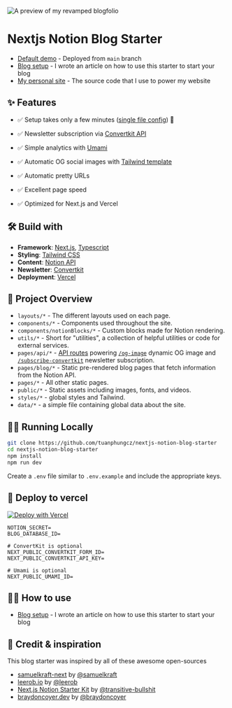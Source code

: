 ![A preview of my revamped blogfolio](https://nextjs-notion-blog-starter.vercel.app/preview/1.jpg)

# Nextjs Notion Blog Starter
- [Default demo](https://nextjs-notion-blog-starter.vercel.app/) - Deployed from `main` branch
- [Blog setup](https://nextjs-notion-blog-starter.vercel.app/blog/deploy-your-notion-blog-powered-by-nextjs-and-tailwind) - I wrote an article on how to use this starter to start your blog
- [My personal site](https://phung.io) - The source code that I use to power my website


## ✨ Features
- ✅ Setup takes only a few minutes ([single file config](https://github.com/tuanphungcz/nextjs-notion-blog-starter/blob/main/data/siteData.ts)) 💪
- ✅ Newsletter subscription via [Convertkit API](https://github.com/tuanphungcz/nextjs-notion-blog-starter/blob/main/pages/api/subscribe-convertkit.tsx) 
- ✅ Simple analytics with [Umami](https://github.com/umami-software/umami)

- ✅ Automatic OG social images with [Tailwind template](https://github.com/tuanphungcz/nextjs-notion-blog-starter/blob/main/components/OgTemplate.tsx)
- ✅ Automatic pretty URLs
- ✅ Excellent page speed
- ✅ Optimized for Next.js and Vercel
## 🛠 Build with

- **Framework**: [Next.js](https://nextjs.org/), [Typescript](https://www.typescriptlang.org/)
- **Styling**: [Tailwind CSS](https://tailwindcss.com/)
- **Content**: [Notion API](https://developers.notion.com)
- **Newsletter**: [Convertkit](https://convertkit.com/)
- **Deployment**: [Vercel](https://vercel.com)

## 📕 Project Overview

- `layouts/*` - The different layouts used on each page.
- `components/*` - Components used throughout the site.
- `components/notionBlocks/*` - Custom blocks made for Notion rendering.
- `utils/*` - Short for "utilities", a collection of helpful utilities or code for external services.
- `pages/api/*` - [API routes](https://nextjs.org/docs/api-routes/introduction) powering [`/og-image`](https://github.com/neg4n/next-api-og-image) dynamic OG image and [`/subscribe-convertkit`](https://github.com/tuanphungcz/nextjs-notion-blog-starter/blob/main/pages/api/subscribe-convertkit.tsx) newsletter subscription.
- `pages/blog/*` - Static pre-rendered blog pages that fetch information from the Notion API.
- `pages/*` - All other static pages.
- `public/*` - Static assets including images, fonts, and videos.
- `styles/*` - global styles and Tailwind.
- `data/*` - a simple file containing global data about the site.

## 🏃‍♂️ Running Locally

```bash
git clone https://github.com/tuanphungcz/nextjs-notion-blog-starter
cd nextjs-notion-blog-starter
npm install
npm run dev
```


Create a `.env` file similar to `.env.example` and include the appropriate keys.


## 🚀 Deploy to vercel
[![Deploy with Vercel](https://vercel.com/button)](https://vercel.com/new/clone?repository-url=https%3A%2F%2Fgithub.com%2Ftuanphungcz%2Fnextjs-notion-blog-starter&env=NOTION_SECRET,DATABASE_ID&envDescription=Notion%20secret%20API%20key%20&envLink=https%3A%2F%2Fnextjs-notion-blog-starter.vercel.app%2Fblog%2Fdeploy-your-notion-blog-powered-by-nextjs-and-tailwind&project-name=my-notion-blog&repo-name=my-notion-blog)

```
NOTION_SECRET=
BLOG_DATABASE_ID=

# ConvertKit is optional
NEXT_PUBLIC_CONVERTKIT_FORM_ID=
NEXT_PUBLIC_CONVERTKIT_API_KEY=

# Umami is optional
NEXT_PUBLIC_UMAMI_ID=
```



## 💁‍♀️ How to use
- [Blog setup](https://nextjs-notion-blog-starter.vercel.app/blog/deploy-your-notion-blog-powered-by-nextjs-and-tailwind) - I wrote an article on how to use this starter to start your blog



## 📝 Credit & inspiration 
This blog starter was inspired by all of these awesome open-sources

- [samuelkraft-next](https://github.com/samuelkraft/samuelkraft-next) by [@samuelkraft](https://github.com/samuelkraft)
- [leerob.io](https://github.com/leerob/leerob.io) by [@leerob](https://github.com/leerob)
- [Next.js Notion Starter Kit](https://github.com/transitive-bullshit/nextjs-notion-starter-kit) by [@transitive-bullshit](https://github.com/transitive-bullshit)
- [braydoncoyer.dev](https://github.com/braydoncoyer/braydoncoyer.dev) by [@braydoncoyer](https://github.com/braydoncoyer/braydoncoyer)

